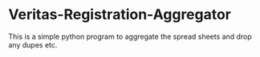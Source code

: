 # Veritas-Registration-Aggregator
This is a simple python program to aggregate the spread sheets and drop any dupes etc.
